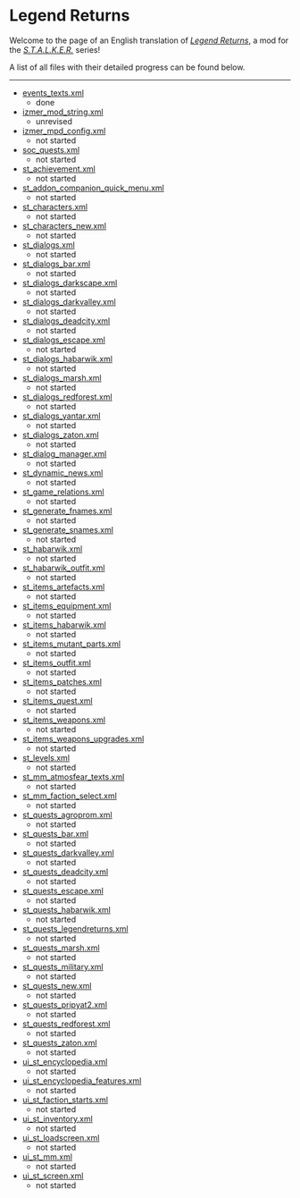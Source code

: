 # Legend Returns
Welcome to the page of an English translation of *[Legend Returns](https://vk.com/legendreturns)*, a mod for the *[S.T.A.L.K.E.R.](https://en.wikipedia.org/wiki/S.T.A.L.K.E.R.)* series!

A list of all files with their detailed progress can be found below.

---

- [events_texts.xml](gamedata/configs/text/eng/events_texts.xml)
	- done
- [izmer_mod_string.xml](gamedata/configs/text/rus/izmer_mod_string.xml)
	- unrevised
- [izmer_mpd_config.xml](gamedata/configs/text/rus/izmer_mpd_config.xml)
	- not started
- [soc_quests.xml](gamedata/configs/text/rus/soc_quests.xml)
	- not started
- [st_achievement.xml](gamedata/configs/text/rus/st_achievement.xml)
	- not started
- [st_addon_companion_quick_menu.xml](gamedata/configs/text/rus/st_addon_companion_quick_menu.xml)
	- not started
- [st_characters.xml](gamedata/configs/text/rus/st_characters.xml)
	- not started
- [st_characters_new.xml](gamedata/configs/text/rus/st_characters_new.xml)
	- not started
- [st_dialogs.xml](gamedata/configs/text/rus/st_dialogs.xml)
	- not started
- [st_dialogs_bar.xml](gamedata/configs/text/rus/st_dialogs_bar.xml)
	- not started
- [st_dialogs_darkscape.xml](gamedata/configs/text/rus/st_dialogs_darkscape.xml)
	- not started
- [st_dialogs_darkvalley.xml](gamedata/configs/text/rus/st_dialogs_darkvalley.xml)
	- not started
- [st_dialogs_deadcity.xml](gamedata/configs/text/rus/st_dialogs_deadcity.xml)
	- not started
- [st_dialogs_escape.xml](gamedata/configs/text/rus/st_dialogs_escape.xml)
	- not started
- [st_dialogs_habarwik.xml](gamedata/configs/text/rus/st_dialogs_habarwik.xml)
	- not started
- [st_dialogs_marsh.xml](gamedata/configs/text/rus/st_dialogs_marsh.xml)
	- not started
- [st_dialogs_redforest.xml](gamedata/configs/text/rus/st_dialogs_redforest.xml)
	- not started
- [st_dialogs_yantar.xml](gamedata/configs/text/rus/st_dialogs_yantar.xml)
	- not started
- [st_dialogs_zaton.xml](gamedata/configs/text/rus/st_dialogs_zaton.xml)
	- not started
- [st_dialog_manager.xml](gamedata/configs/text/rus/st_dialog_manager.xml)
	- not started
- [st_dynamic_news.xml](gamedata/configs/text/rus/st_dynamic_news.xml)
	- not started
- [st_game_relations.xml](gamedata/configs/text/rus/st_game_relations.xml)
	- not started
- [st_generate_fnames.xml](gamedata/configs/text/rus/st_generate_fnames.xml)
	- not started
- [st_generate_snames.xml](gamedata/configs/text/rus/st_generate_snames.xml)
	- not started
- [st_habarwik.xml](gamedata/configs/text/rus/st_habarwik.xml)
	- not started
- [st_habarwik_outfit.xml](gamedata/configs/text/rus/st_habarwik_outfit.xml)
	- not started
- [st_items_artefacts.xml](gamedata/configs/text/rus/st_items_artefacts.xml)
	- not started
- [st_items_equipment.xml](gamedata/configs/text/rus/st_items_equipment.xml)
	- not started
- [st_items_habarwik.xml](gamedata/configs/text/rus/st_items_habarwik.xml)
	- not started
- [st_items_mutant_parts.xml](gamedata/configs/text/rus/st_items_mutant_parts.xml)
	- not started
- [st_items_outfit.xml](gamedata/configs/text/rus/st_items_outfit.xml)
	- not started
- [st_items_patches.xml](gamedata/configs/text/rus/st_items_patches.xml)
	- not started
- [st_items_quest.xml](gamedata/configs/text/rus/st_items_quest.xml)
	- not started
- [st_items_weapons.xml](gamedata/configs/text/rus/st_items_weapons.xml)
	- not started
- [st_items_weapons_upgrades.xml](gamedata/configs/text/rus/st_items_weapons_upgrades.xml)
	- not started
- [st_levels.xml](gamedata/configs/text/rus/st_levels.xml)
	- not started
- [st_mm_atmosfear_texts.xml](gamedata/configs/text/rus/st_mm_atmosfear_texts.xml)
	- not started
- [st_mm_faction_select.xml](gamedata/configs/text/rus/st_mm_faction_select.xml)
	- not started
- [st_quests_agroprom.xml](gamedata/configs/text/rus/st_quests_agroprom.xml)
	- not started
- [st_quests_bar.xml](gamedata/configs/text/rus/st_quests_bar.xml)
	- not started
- [st_quests_darkvalley.xml](gamedata/configs/text/rus/st_quests_darkvalley.xml)
	- not started
- [st_quests_deadcity.xml](gamedata/configs/text/rus/st_quests_deadcity.xml)
	- not started
- [st_quests_escape.xml](gamedata/configs/text/rus/st_quests_escape.xml)
	- not started
- [st_quests_habarwik.xml](gamedata/configs/text/rus/st_quests_habarwik.xml)
	- not started
- [st_quests_legendreturns.xml](gamedata/configs/text/rus/st_quests_legendreturns.xml)
	- not started
- [st_quests_marsh.xml](gamedata/configs/text/rus/st_quests_marsh.xml)
	- not started
- [st_quests_military.xml](gamedata/configs/text/rus/st_quests_military.xml)
	- not started
- [st_quests_new.xml](gamedata/configs/text/rus/st_quests_new.xml)
	- not started
- [st_quests_pripyat2.xml](gamedata/configs/text/rus/st_quests_pripyat2.xml)
	- not started
- [st_quests_redforest.xml](gamedata/configs/text/rus/st_quests_redforest.xml)
	- not started
- [st_quests_zaton.xml](gamedata/configs/text/rus/st_quests_zaton.xml)
	- not started
- [ui_st_encyclopedia.xml](gamedata/configs/text/rus/ui_st_encyclopedia.xml)
	- not started
- [ui_st_encyclopedia_features.xml](gamedata/configs/text/rus/ui_st_encyclopedia_features.xml)
	- not started
- [ui_st_faction_starts.xml](gamedata/configs/text/rus/ui_st_faction_starts.xml)
	- not started
- [ui_st_inventory.xml](gamedata/configs/text/rus/ui_st_inventory.xml)
	- not started
- [ui_st_loadscreen.xml](gamedata/configs/text/rus/ui_st_loadscreen.xml)
	- not started
- [ui_st_mm.xml](gamedata/configs/text/rus/ui_st_mm.xml)
	- not started
- [ui_st_screen.xml](gamedata/configs/text/rus/ui_st_screen.xml)
	- not started
